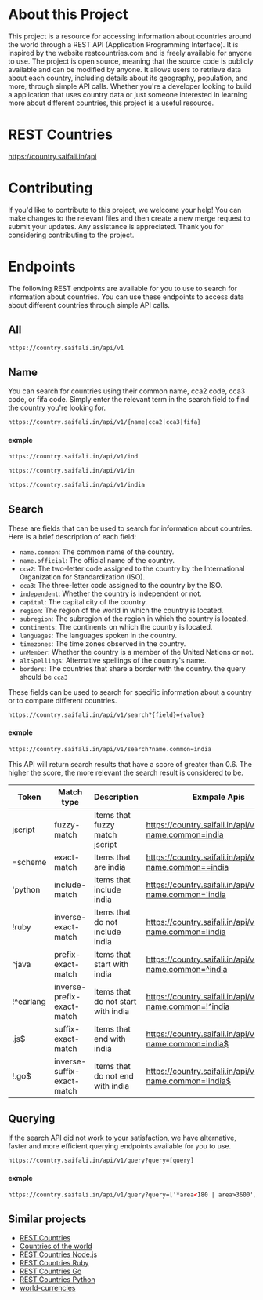 # About this Project
This project is a resource for accessing information about countries around the world through a REST API (Application Programming Interface). It is inspired by the website restcountries.com and is freely available for anyone to use. The project is open source, meaning that the source code is publicly available and can be modified by anyone. It allows users to retrieve data about each country, including details about its geography, population, and more, through simple API calls. Whether you're a developer looking to build a application that uses country data or just someone interested in learning more about different countries, this project is a useful resource.

# REST Countries
https://country.saifali.in/api

# Contributing
If you'd like to contribute to this project, we welcome your help! You can make changes to the relevant files and then create a new merge request to submit your updates. Any assistance is appreciated. Thank you for considering contributing to the project.

# Endpoints
The following REST endpoints are available for you to use to search for information about countries. You can use these endpoints to access data about different countries through simple API calls.

## All
``` html
https://country.saifali.in/api/v1
```

## Name
You can search for countries using their common name, cca2 code, cca3 code, or fifa code. Simply enter the relevant term in the search field to find the country you're looking for.

``` html
https://country.saifali.in/api/v1/{name|cca2|cca3|fifa}
```
#### exmple
``` html
https://country.saifali.in/api/v1/ind
```
``` html
https://country.saifali.in/api/v1/in
```
``` html
https://country.saifali.in/api/v1/india
```

## Search
These are fields that can be used to search for information about countries. Here is a brief description of each field:

- `name.common`: The common name of the country.
- `name.official`: The official name of the country.
- `cca2`: The two-letter code assigned to the country by the International Organization for Standardization (ISO).
- `cca3`: The three-letter code assigned to the country by the ISO.
- `independent`: Whether the country is independent or not.
- `capital`: The capital city of the country.
- `region`: The region of the world in which the country is located.
- `subregion`: The subregion of the region in which the country is located.
- `continents`: The continents on which the country is located.
- `languages`: The languages spoken in the country.
- `timezones`: The time zones observed in the country.
- `unMember`: Whether the country is a member of the United Nations or not.
- `altSpellings`: Alternative spellings of the country's name.
- `borders`: The countries that share a border with the country. the query should be `cca3`

These fields can be used to search for specific information about a country or to compare different countries.

``` html
https://country.saifali.in/api/v1/search?{field}={value}
```

#### exmple
``` html
https://country.saifali.in/api/v1/search?name.common=india
```

This API will return search results that have a score of greater than 0.6. The higher the score, the more relevant the search result is considered to be.


| Token     	| Match type                 	| Description                        	| Exmpale Apis                                                 	|
|-----------	|----------------------------	|------------------------------------	|--------------------------------------------------------------	|
| jscript   	| fuzzy-match                	| Items that fuzzy match jscript     	| https://country.saifali.in/api/v1/search?name.common=india   	|
| =scheme   	| exact-match                	| Items that are india               	| https://country.saifali.in/api/v1/search?name.common==india  	|
| 'python   	| include-match              	| Items that include india           	| https://country.saifali.in/api/v1/search?name.common='india  	|
| !ruby     	| inverse-exact-match        	| Items that do not include india    	| https://country.saifali.in/api/v1/search?name.common=!india  	|
| ^java     	| prefix-exact-match         	| Items that start with india        	| https://country.saifali.in/api/v1/search?name.common=^india  	|
| !^earlang 	| inverse-prefix-exact-match 	| Items that do not start with india 	| https://country.saifali.in/api/v1/search?name.common=!^india 	|
| .js$      	| suffix-exact-match         	| Items that end with india          	| https://country.saifali.in/api/v1/search?name.common=india$  	|
| !.go$     	| inverse-suffix-exact-match 	| Items that do not end with india   	| https://country.saifali.in/api/v1/search?name.common=!india$ 	|




## Querying

If the search API did not work to your satisfaction, we have alternative, faster and more efficient querying endpoints available for you to use.
``` html
https://country.saifali.in/api/v1/query?query=[query]
```

#### exmple
``` html
https://country.saifali.in/api/v1/query?query=['*area<180 | area>3600']
```



## Similar projects
* [REST Countries]
* [Countries of the world]
* [REST Countries Node.js]
* [REST Countries Ruby]
* [REST Countries Go]
* [REST Countries Python]
* [world-currencies]

[world-currencies]: https://github.com/wiredmax/world-currencies
[REST Countries Node.js]: https://github.com/aredo/restcountries
[REST Countries Ruby]: https://github.com/davidesantangelo/restcountry
[REST Countries Go]: https://github.com/alediaferia/gocountries
[REST Countries Python]: https://github.com/SteinRobert/python-restcountries
[Countries of the world]: http://countries.petethompson.net
[REST Countries]: https://gitlab.com/amatos/rest-countries